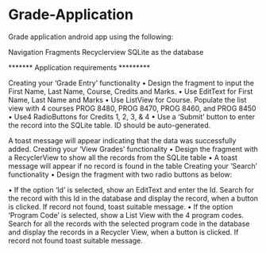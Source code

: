 # Grade-Application
Grade application android app using the following:

Navigation
Fragments
Recyclerview
SQLite as the database

******* Application requirements *********

Creating your ‘Grade Entry’ functionality
• Design the fragment to input the First Name, Last Name, Course, Credits and Marks.
• Use EditText for First Name, Last Name and Marks
• Use ListView for Course. Populate the list view with 4 courses PROG 8480, PROG 8470, PROG 8460, and PROG 8450
• Use4 RadioButtons for Credits 1, 2, 3, & 4
• Use a ‘Submit’ button to enter the record into the SQLite table. ID should be auto-generated. 

A toast message will appear indicating that the data was successfully added.
Creating your ‘View Grades’ functionality
• Design the fragment with a RecyclerView to show all the records from the SQLite table
• A toast message will appear if no record is found in the table
Creating your ‘Search’ functionality
• Design the fragment with two radio buttons as below:


• If the option ‘Id’ is selected, show an EditText and enter the Id. Search for the record with this Id in the database and
display the record, when a button is clicked. If record not found, toast suitable message.
• If the option ‘Program Code’ is selected, show a List View with the 4 program codes. Search for all the records with the
selected program code in the database and display the records in a Recycler View, when a button is clicked. If record not
found toast suitable message. 
